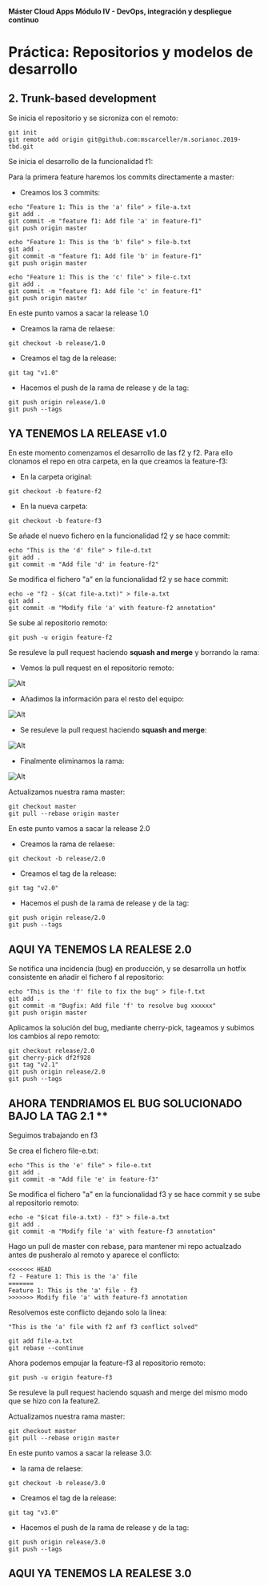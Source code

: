 #### Máster Cloud Apps Módulo IV - DevOps, integración y despliegue continuo

# Práctica: Repositorios y modelos de desarrollo 

## 2. Trunk-based development

Se inicia el repositorio y se sicroniza con el remoto:

```console
git init
git remote add origin git@github.com:mscarceller/m.sorianoc.2019-tbd.git
```

Se inicia el desarrollo de la funcionalidad f1:

Para la primera feature haremos los commits directamente a master:

* Creamos los 3 commits:

```console
echo "Feature 1: This is the 'a' file" > file-a.txt
git add .
git commit -m "feature f1: Add file 'a' in feature-f1"
git push origin master
```

```console
echo "Feature 1: This is the 'b' file" > file-b.txt
git add .
git commit -m "feature f1: Add file 'b' in feature-f1"
git push origin master
```

```console
echo "Feature 1: This is the 'c' file" > file-c.txt
git add .
git commit -m "feature f1: Add file 'c' in feature-f1"
git push origin master
```


En este punto vamos a sacar la release 1.0

 * Creamos la rama de relaese:

```console
git checkout -b release/1.0
```

 * Creamos el tag de la release:

```console
git tag "v1.0"
```

* Hacemos el push de la rama de release y de la tag:

```console
git push origin release/1.0
git push --tags
```

##  YA TENEMOS LA RELEASE v1.0  

En este momento comenzamos el desarrollo de las f2 y f2. Para ello clonamos el repo en otra carpeta, en la que creamos la feature-f3:

* En la carpeta original:

```console
git checkout -b feature-f2
```

* En la nueva carpeta:

```console
git checkout -b feature-f3
```

Se añade el nuevo fichero en la funcionalidad f2 y se hace commit:

```console
echo "This is the 'd' file" > file-d.txt
git add .
git commit -m "Add file 'd' in feature-f2"
```

Se modifica el fichero "a" en la funcionalidad f2 y se hace commit:

```console
echo -e "f2 - $(cat file-a.txt)" > file-a.txt 
git add .
git commit -m "Modify file 'a' with feature-f2 annotation"
```

Se sube al repositorio remoto:

```console
git push -u origin feature-f2
```

Se resuleve la pull request haciendo **squash and merge** y borrando la rama:

* Vemos la pull request en el repositorio remoto:

![Alt](images/PR-1.png "Pull Request1")

* Añadimos la información para el resto del equipo:

![Alt](images/PR-2.png "Pull Request2")

* Se resuleve la pull request haciendo **squash and merge**:

![Alt](images/PR-3.png "Pull Request3")

* Finalmente eliminamos la rama:

![Alt](images/PR-4.png "Pull Request4")


Actualizamos nuestra rama master:

```console
git checkout master
git pull --rebase origin master
```

En este punto vamos a sacar la release 2.0

* Creamos la rama de relaese:

```console
git checkout -b release/2.0
```

* Creamos el tag de la release:
```console
git tag "v2.0"
```

* Hacemos el push de la rama de release y de la tag:

```console
git push origin release/2.0
git push --tags
```

## AQUI YA TENEMOS LA REALESE 2.0

Se notifica una incidencia (bug) en producción, y se
desarrolla un hotfix consistente en añadir el fichero f al repositorio:

```console
echo "This is the 'f' file to fix the bug" > file-f.txt
git add .
git commit -m "Bugfix: Add file 'f' to resolve bug xxxxxx"
git push origin master
```

Aplicamos la solución del bug, mediante cherry-pick, tageamos y subimos los cambios al repo remoto:

```console
git checkout release/2.0
git cherry-pick df2f928
git tag "v2.1"
git push origin release/2.0
git push --tags
```

## AHORA TENDRIAMOS EL BUG SOLUCIONADO BAJO LA TAG 2.1 **

Seguimos trabajando en f3

Se crea el fichero file-e.txt:

```console
echo "This is the 'e' file" > file-e.txt
git add .
git commit -m "Add file 'e' in feature-f3"
```

Se modifica el fichero "a" en la funcionalidad f3 y se hace commit y se sube al repositorio remoto:

```console
echo -e "$(cat file-a.txt) - f3" > file-a.txt 
git add .
git commit -m "Modify file 'a' with feature-f3 annotation"
```

Hago un pull de master con rebase, para mantener mi repo actualzado antes de pusheralo al remoto y aparece el conflicto:

```console
<<<<<<< HEAD
f2 - Feature 1: This is the 'a' file
=======
Feature 1: This is the 'a' file - f3
>>>>>>> Modify file 'a' with feature-f3 annotation
```

Resolvemos este conflicto dejando solo la linea:

```console
"This is the 'a' file with f2 anf f3 conflict solved"
```

```console
git add file-a.txt
git rebase --continue
```

Ahora podemos empujar la feature-f3 al repositorio remoto:

```console
git push -u origin feature-f3
```

Se resuleve la pull request haciendo squash and merge del mismo modo que se hizo con la feature2.

Actualizamos nuestra rama master:

```console
git checkout master
git pull --rebase origin master
```

En este punto vamos a sacar la release 3.0:

*  la rama de relaese:

```console
git checkout -b release/3.0
```

* Creamos el tag de la release:

```console
git tag "v3.0"
```

* Hacemos el push de la rama de release y de la tag:

```console
git push origin release/3.0
git push --tags
```

## AQUI YA TENEMOS LA REALESE 3.0












